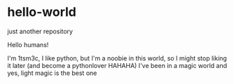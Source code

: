 # hello-world
just another repository

Hello humans!

I'm 1tsm3c, I like python, but I'm a noobie in this world, so I might stop liking it later (and become a pythonlover HAHAHA)
I've been in a magic world and yes, light magic is the best one
